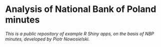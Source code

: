 Analysis of National Bank of Poland minutes 
===========

*This is a public repository of example R Shiny apps, on the basis of NBP minutes, developed by Piotr Nowosielski.*